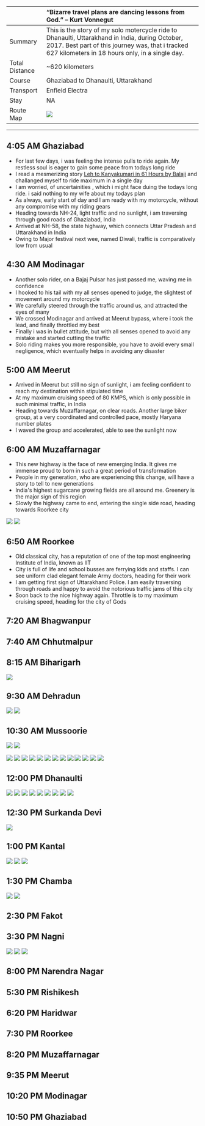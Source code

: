 | | “Bizarre travel plans are dancing lessons from God.” – Kurt Vonnegut |
| :--- | :--- |
| Summary | This is the story of my solo motercycle ride to Dhanaulti, Uttarakhand in India, during October, 2017. Best part of this journey was, that i tracked 627 kilometers in 18 hours only, in a single day.|
| Total Distance | ~620 kilometers |
| Course | Ghaziabad to Dhanaulti, Uttarakhand |
| Transport | Enfleid Electra |
| Stay | NA |
| Route Map |![](https://github.com/inbravo/travel/blob/master/october-2017/images/t/route-map.jpg)|

---

##  4:05 AM Ghaziabad
*	For last few days, i was feeling the intense pulls to ride again. My restless soul is eager to gain some peace from todays long ride 
*	I read a mesmerizing story [Leh to Kanyakumari in 61 Hours by Balaji](https://www.xbhp.com/talkies/tourer/36273-leh-kanyakumari-61-hours.html) and challanged myself to ride maximum in a single day
*	I am worried, of uncertainities , which i might face duing the todays long ride. i said nothing to my wife about my todays plan
*	As always, early start of day and I am ready with my motorcycle, without any compromise with my riding gears
*	Heading towards NH-24, light traffic and no sunlight, i am traversing through good roads of Ghaziabad, India
* 	Arrived at NH-58, the state highway, which connects Uttar Pradesh and Uttarakhand in India
*	Owing to Major festival next wee, named Diwali, traffic is comparatively low from usual

##  4:30 AM Modinagar
*	Another solo rider, on a Bajaj Pulsar has just passed me, waving me in confidence
*	I hooked to his tail with my all senses opened to judge, the slightest of movement around my motorcycle
* 	We carefully steered through the traffic around us, and attracted the eyes of many 
* 	We crossed Modinagar and arrived at Meerut bypass, where i took the lead, and finally throttled my best
*	Finally i was in bullet attitude, but with all senses opened to avoid any mistake and started cutting the traffic
*	Solo riding makes you more responsible, you have to avoid every small negligence, which eventually helps in avoiding any disaster

##  5:00 AM Meerut
*	Arrived in Meerut but still no sign of sunlight, i am feeling confident to reach my destination within stipulated time
*	At my maximum cruising speed of 80 KMPS, which is only possible in such minimal traffic, in India
*	Heading towards Muzaffarnagar, on clear roads. Another large biker group, at a very coordinated and controlled pace, mostly Haryana number plates
*	I waved the group and accelerated, able to see the sunlight now

##  6:00 AM Muzaffarnagar
*	This new highway is the face of new emerging India. It gives me immense proud to born in such a great period of transformation 
*	People in my generation, who are experiencing this change, will have a story to tell to new generations
*	India's highest sugarcane growing fields are all around me. Greenery is the major sign of this region
*	Slowly the highway came to end, entering the single side road, heading towards Roorkee city

![](https://github.com/inbravo/travel/blob/master/october-2017/images/t/IMG_20171014_062100.jpg)
![](https://github.com/inbravo/travel/blob/master/october-2017/images/t/IMG_20171014_064853.jpg)

##  6:50 AM Roorkee
*	Old classical city, has a reputation of one of the top most engineering Institute of India, known as IIT
*	City is full of life and school busses are ferrying kids and staffs. I can see uniform clad elegant female Army doctors, heading for their work
*	I am getting first sign of Uttarakhand Police. I am easily traversing through roads and happy to avoid the notorious traffic jams of this city
*	Soon back to the nice highway again. Throttle is to my maximum cruising speed, heading for the city of Gods

##  7:20 AM Bhagwanpur
##  7:40 AM Chhutmalpur
##  8:15 AM Biharigarh

![](https://github.com/inbravo/travel/blob/master/october-2017/images/t/IMG_20171014_084248.jpg)

##  9:30 AM Dehradun

![](https://github.com/inbravo/travel/blob/master/october-2017/images/t/IMG_20171014_100555.jpg)
![](https://github.com/inbravo/travel/blob/master/october-2017/images/t/IMG_20171014_100702.jpg)

##  10:30 AM Mussoorie

![](https://github.com/inbravo/travel/blob/master/october-2017/images/t/IMG_20171014_103532.jpg)
![](https://github.com/inbravo/travel/blob/master/october-2017/images/t/IMG_20171014_105521.jpg)

![](https://github.com/inbravo/travel/blob/master/october-2017/images/t/IMG_20171014_105526.jpg)
![](https://github.com/inbravo/travel/blob/master/october-2017/images/t/IMG_20171014_105542.jpg)
![](https://github.com/inbravo/travel/blob/master/october-2017/images/t/IMG_20171014_105820.jpg)
![](https://github.com/inbravo/travel/blob/master/october-2017/images/t/IMG_20171014_105838.jpg)
![](https://github.com/inbravo/travel/blob/master/october-2017/images/t/IMG_20171014_105852.jpg)
![](https://github.com/inbravo/travel/blob/master/october-2017/images/t/IMG_20171014_110912.jpg)
![](https://github.com/inbravo/travel/blob/master/october-2017/images/t/IMG_20171014_110929.jpg)
![](https://github.com/inbravo/travel/blob/master/october-2017/images/t/IMG_20171014_110952.jpg)
![](https://github.com/inbravo/travel/blob/master/october-2017/images/t/IMG_20171014_111445.jpg)
![](https://github.com/inbravo/travel/blob/master/october-2017/images/t/IMG_20171014_111455.jpg)
![](https://github.com/inbravo/travel/blob/master/october-2017/images/t/IMG_20171014_111458.jpg)
![](https://github.com/inbravo/travel/blob/master/october-2017/images/t/IMG_20171014_112603.jpg)
![](https://github.com/inbravo/travel/blob/master/october-2017/images/t/IMG_20171014_114425.jpg)

##  12:00 PM Dhanaulti

![](https://github.com/inbravo/travel/blob/master/october-2017/images/t/IMG_20171014_112613.jpg)
![](https://github.com/inbravo/travel/blob/master/october-2017/images/t/IMG_20171014_112619.jpg)
![](https://github.com/inbravo/travel/blob/master/october-2017/images/t/IMG_20171014_113447.jpg)
![](https://github.com/inbravo/travel/blob/master/october-2017/images/t/IMG_20171014_113517.jpg)
![](https://github.com/inbravo/travel/blob/master/october-2017/images/t/IMG_20171014_114702.jpg)
![](https://github.com/inbravo/travel/blob/master/october-2017/images/t/IMG_20171014_114705.jpg)
![](https://github.com/inbravo/travel/blob/master/october-2017/images/t/IMG_20171014_115910.jpg)
![](https://github.com/inbravo/travel/blob/master/october-2017/images/t/IMG_20171014_121036.jpg)
![](https://github.com/inbravo/travel/blob/master/october-2017/images/t/IMG_20171014_121045.jpg)

##  12:30 PM Surkanda Devi

![](https://github.com/inbravo/travel/blob/master/october-2017/images/t/IMG_20171014_122126.jpg)

##  1:00 PM Kantal

![](https://github.com/inbravo/travel/blob/master/october-2017/images/t/IMG_20171014_122423.jpg)
![](https://github.com/inbravo/travel/blob/master/october-2017/images/t/IMG_20171014_124805.jpg)
![](https://github.com/inbravo/travel/blob/master/october-2017/images/t/IMG_20171014_124810.jpg)

##  1:30 PM Chamba

![](https://github.com/inbravo/travel/blob/master/october-2017/images/t/IMG_20171014_132354.jpg)
![](https://github.com/inbravo/travel/blob/master/october-2017/images/t/IMG_20171014_134921.jpg)

##  2:30 PM Fakot

##  3:30 PM Nagni

![](https://github.com/inbravo/travel/blob/master/october-2017/images/t/IMG_20171014_144619.jpg)
![](https://github.com/inbravo/travel/blob/master/october-2017/images/t/IMG_20171014_151055.jpg)
![](https://github.com/inbravo/travel/blob/master/october-2017/images/t/IMG_20171014_105750.jpg)

##  8:00 PM Narendra Nagar
##  5:30 PM Rishikesh
##  6:20 PM Haridwar
##  7:30 PM Roorkee
##  8:20 PM Muzaffarnagar
##  9:35 PM Meerut
##  10:20 PM Modinagar
##  10:50 PM Ghaziabad








